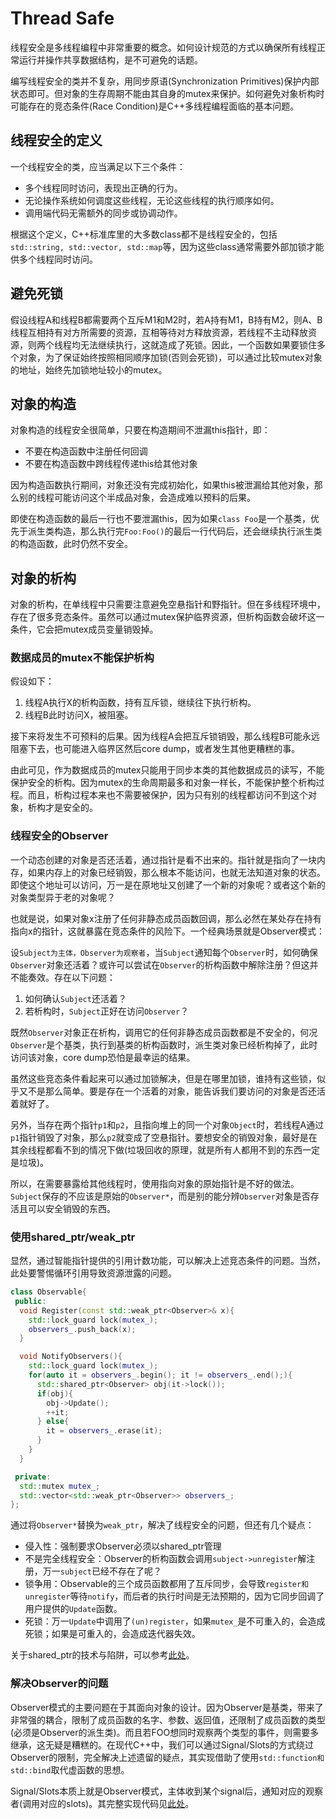# Thread Safe
线程安全是多线程编程中非常重要的概念。如何设计规范的方式以确保所有线程正常运行并操作共享数据结构，是不可避免的话题。

编写线程安全的类并不复杂，用同步原语(Synchronization Primitives)保护内部状态即可。但对象的生存周期不能由其自身的mutex来保护。如何避免对象析构时可能存在的竞态条件(Race Condition)是C++多线程编程面临的基本问题。

## 线程安全的定义
一个线程安全的类，应当满足以下三个条件：
- 多个线程同时访问，表现出正确的行为。
- 无论操作系统如何调度这些线程，无论这些线程的执行顺序如何。
- 调用端代码无需额外的同步或协调动作。

根据这个定义，C++标准库里的大多数class都不是线程安全的，包括`std::string, std::vector, std::map`等，因为这些class通常需要外部加锁才能供多个线程同时访问。

## 避免死锁
假设线程A和线程B都需要两个互斥M1和M2时，若A持有M1，B持有M2，则A、B线程互相持有对方所需要的资源，互相等待对方释放资源，若线程不主动释放资源，则两个线程均无法继续执行，这就造成了死锁。因此，一个函数如果要锁住多个对象，为了保证始终按照相同顺序加锁(否则会死锁)，可以通过比较mutex对象的地址，始终先加锁地址较小的mutex。

## 对象的构造
对象构造的线程安全很简单，只要在构造期间不泄漏this指针，即：
- 不要在构造函数中注册任何回调
- 不要在构造函数中跨线程传递this给其他对象

因为构造函数执行期间，对象还没有完成初始化，如果this被泄漏给其他对象，那么别的线程可能访问这个半成品对象，会造成难以预料的后果。

即使在构造函数的最后一行也不要泄漏this，因为如果`class Foo`是一个基类，优先于派生类构造，那么执行完`Foo:Foo()`的最后一行代码后，还会继续执行派生类的构造函数，此时仍然不安全。

## 对象的析构
对象的析构，在单线程中只需要注意避免空悬指针和野指针。但在多线程环境中，存在了很多竞态条件。虽然可以通过mutex保护临界资源，但析构函数会破坏这一条件，它会把mutex成员变量销毁掉。

### 数据成员的mutex不能保护析构
假设如下：
1. 线程A执行X的析构函数，持有互斥锁，继续往下执行析构。
2. 线程B此时访问X，被阻塞。

接下来将发生不可预料的后果。因为线程A会把互斥锁销毁，那么线程B可能永远阻塞下去，也可能进入临界区然后core dump，或者发生其他更糟糕的事。

由此可见，作为数据成员的mutex只能用于同步本类的其他数据成员的读写，不能保护安全的析构。因为mutex的生命周期最多和对象一样长，不能保护整个析构过程。而且，析构过程本来也不需要被保护，因为只有别的线程都访问不到这个对象，析构才是安全的。

### 线程安全的Observer
一个动态创建的对象是否还活着，通过指针是看不出来的。指针就是指向了一块内存，如果内存上的对象已经销毁，那么根本不能访问，也就无法知道对象的状态。即使这个地址可以访问，万一是在原地址又创建了一个新的对象呢？或者这个新的对象类型异于老的对象呢？

也就是说，如果对象x注册了任何非静态成员函数回调，那么必然在某处存在持有指向x的指针，这就暴露在竞态条件的风险下。一个经典场景就是Observer模式：

设`Subject为主体，Observer为观察者`，当`Subject`通知每个`Observer`时，如何确保`Observer`对象还活着？或许可以尝试在`Observer`的析构函数中解除注册？但这并不能奏效。存在以下问题：

1. 如何确认`Subject`还活着？
2. 若析构时，`Subject`正好在访问`Observer`？

既然`Observer`对象正在析构，调用它的任何非静态成员函数都是不安全的，何况`Observer`是个基类，执行到基类的析构函数时，派生类对象已经析构掉了，此时访问该对象，core dump恐怕是最幸运的结果。

虽然这些竞态条件看起来可以通过加锁解决，但是在哪里加锁，谁持有这些锁，似乎又不是那么简单。要是存在一个活着的对象，能告诉我们要访问的对象是否还活着就好了。

另外，当存在两个指针`p1`和`p2`，且指向堆上的同一个对象`Object`时，若线程A通过`p1`指针销毁了对象，那么`p2`就变成了空悬指针。要想安全的销毁对象，最好是在其余线程都看不到的情况下做(垃圾回收的原理，就是所有人都用不到的东西一定是垃圾)。

所以，在需要暴露给其他线程时，使用指向对象的原始指针是不好的做法。`Subject`保存的不应该是原始的`Observer*`，而是别的能分辨`Observer`对象是否存活且可以安全销毁的东西。

### 使用shared_ptr/weak_ptr
显然，通过智能指针提供的引用计数功能，可以解决上述竞态条件的问题。当然，此处要警惕循环引用导致资源泄露的问题。

```cpp
class Observable{
 public:
  void Register(const std::weak_ptr<Observer>& x){
	std::lock_guard lock(mutex_);
	observers_.push_back(x);
  }

  void NotifyObservers(){
	std::lock_guard lock(mutex_);
	for(auto it = observers_.begin(); it != observers_.end();){
	  std::shared_ptr<Observer> obj(it->lock());
	  if(obj){
		obj->Update();
		++it;
	  } else{
		it = observers_.erase(it);
	  }
	}
  }

 private:
  std::mutex mutex_;
  std::vector<std::weak_ptr<Observer>> observers_;
};
```

通过将`Observer*`替换为`weak_ptr`，解决了线程安全的问题，但还有几个疑点：

- 侵入性：强制要求Observer必须以shared_ptr管理
- 不是完全线程安全：Observer的析构函数会调用`subject->unregister`解注册，万一`subject`已经不存在了呢？
- 锁争用：Observable的三个成员函数都用了互斥同步，会导致`register和unregister`等待`notify`，而后者的执行时间是无法预期的，因为它同步回调了用户提供的`Update`函数。
- 死锁：万一`Update`中调用了`(un)register`，如果`mutex_`是不可重入的，会造成死锁；如果是可重入的，会造成迭代器失效。

关于shared_ptr的技术与陷阱，可以参考[此处](https://github.com/CnLzh/NoteBook/tree/main/CppProgramming/SharedPtr)。

### 解决Observer的问题
Observer模式的主要问题在于其面向对象的设计。因为Observer是基类，带来了非常强的耦合，限制了成员函数的名字、参数、返回值，还限制了成员函数的类型(必须是Observer的派生类)。而且若FOO想同时观察两个类型的事件，则需要多继承，这无疑是糟糕的。在现代C++中，我们可以通过Signal/Slots的方式绕过Observer的限制，完全解决上述遗留的疑点，其实现借助了使用`std::function和std::bind`取代虚函数的思想。

Signal/Slots本质上就是Observer模式，主体收到某个signal后，通知对应的观察者(调用对应的slots)。其完整实现代码见[此处](https://github.com/CnLzh/NoteBook/tree/main/ThreadProgramming/ThreadSafe/src/signal_slot.h)。